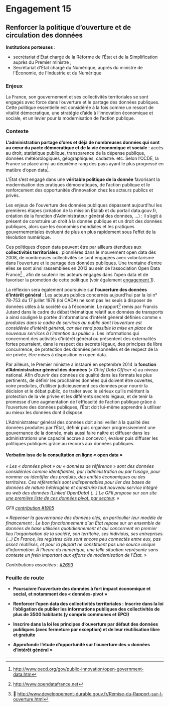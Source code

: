 # Engagement 15

## Renforcer la politique d’ouverture et de circulation des données

**Institutions porteuses** :
- secrétariat d’État chargé de la Réforme de l’État et de la Simplification auprès du Premier ministre ;
- Secrétariat d'État chargé du Numérique, auprès du ministre de l'Économie, de l'Industrie et du Numérique

### Enjeux

La France, son gouvernement et ses collectivités territoriales se sont engagés avec force dans l’ouverture et le partage des données publiques. Cette politique essentielle est considérée à la fois comme un ressort de vitalité démocratique, une stratégie d’aide à l’innovation économique et sociale, et un levier pour la modernisation de l’action publique.

### Contexte

**L’administration partage d’ores et déjà de nombreuses données qui sont au cœur du pacte démocratique et de la vie économique et sociale** : accès au droit, statistique publique, transparence de la dépense publique, données météorologiques, géographiques, cadastre. etc. Selon l’OCDE, la France se place ainsi au deuxième rang des pays ayant le plus progressé en matière d’open data[^1].

L’État s’est engagé dans une **véritable politique de la donnée** favorisant la modernisation des pratiques démocratiques, de l’action publique et le renforcement des opportunités d’innovation chez les acteurs publics et privés.

Les enjeux de l'ouverture des données publiques dépassent aujourd’hui les premières étapes (création de la mission Etalab et du portail data.gouv.fr, création de la fonction d'Administrateur général des données, ...) : il s’agit à présent de construire un droit à la donnée publique et un droit des données publiques, alors que les économies mondiales et les pratiques gouvernementales évoluent de plus en plus rapidement sous l’effet de la révolution numérique.

Ces politiques d’open data peuvent être par ailleurs étendues aux **collectivités territoriales** : pionnières dans le mouvement open data dès 2008, de nombreuses collectivités se sont engagées avec volontarisme dans l’ouverture et le partage des données publiques. Une trentaine d’entre elles se sont ainsi rassemblées en 2013 au sein de l’association Open Data France[^2] , afin de soutenir les acteurs engagés dans l’open data et de favoriser la promotion de cette politique (voir également [engagement 1](fr/rendre-des-comptes/transparence-depense-et-comptes-publics/engagement-1.md)).

La réflexion sera également poursuivie sur **l’ouverture des données d’intérêt général** : Les acteurs publics concernés aujourd’hui par la loi n° 78-753 du 17 juillet 1978 (loi CADA) ne sont pas les seuls à disposer de données utiles à la société ou à l’économie. Le rapport[^3] remis par Francis Jutand dans le cadre du débat thématique relatif aux données de transports a ainsi souligné la portée d’informations d’intérêt général définies comme « _produites dans le cadre de services au public dont l’ouverture est considérée d’intérêt général, car elle rend possible la mise en place de nouveaux services à l’intention du public_ ». Les informations qui concernent des activités d'intérêt général ou présentent des externalités fortes pourraient, dans le respect des secrets légaux, des principes de libre concurrence, de protection des données personnelles et de respect de la vie privée, être mises à disposition en open data.

Par ailleurs, le Premier ministre a instauré en septembre 2014 la **fonction d’Administrateur général des données** (« _Chief Data Officer_ ») au niveau national. Afin d’ouvrir des données de qualité dans les formats les plus pertinents, de définir les prochaines données qui doivent être ouvertes, voire produites, d’utiliser judicieusement ces données pour nourrir la décision et le débat public, de traiter avec le sérieux qu’ils méritent la protection de la vie privée et les différents secrets légaux, et de tenir la promesse d’une augmentation de l’efficacité de l’action publique grâce à l’ouverture des données publiques, l’État doit lui-même apprendre à utiliser au mieux les données dont il dispose.

L’Administrateur général des données doit ainsi veiller à la qualité des données produites par l‘État, définir puis organiser progressivement une gouvernance de la donnée, mais aussi faire naître et diffuser dans les administrations une capacité accrue à concevoir, évaluer puis diffuser les politiques publiques grâce au recours aux données publiques.

#### Verbatim issu de la [consultation en ligne « open data »](http://contribuez.cnnumerique.fr/debat/open-gov-comment-faire-progresser-la-transparence-de-l%E2%80%99action-publique-et-la-participation)

_« Les « données pivot » ou « données de référence » sont des données considérées comme identifiantes, par l’administration ou par l’usage, pour nommer ou identifier des produits, des entités économiques ou des territoires. Ces référentiels sont indispensables pour lier des bases de données de nature hétérogène et construire tout nouveau service intégré au web des données (Linked OpenData) (…) Le GFII propose sur son site [une première liste de ces
données pivot, par secteur](http://www.gfii.fr/uploads/docs/GFII_Donneespivots.pdf). »_

_GFII [contribution #1905](http://contribuez.cnnumerique.fr/debat/114/avis/1905)_

_« Repenser la gouvernance des données clés, en particulier leur modèle de financement : Le bon fonctionnement d’un État repose sur un ensemble de données de base utilisées quotidiennement et qui concernent en premier lieu l’organisation de la société, son territoire, ses individus, ses entreprises. (…) En France, les registres clés sont encore peu connectés entre eux, pas assez réutilisés, et pour la plupart ne constituent pas une source unique d’information. À l’heure du numérique, une telle situation représente sans conteste un frein important aux efforts de modernisation de l’État. »_

_Contributions associées : [#2693](http://contribuez.cnnumerique.fr/debat/114/avis/2693)_

### Feuille de route

- **Poursuivre l’ouverture des données à fort impact économique et social, et notamment des « données-pivot »**

- **Renforcer l’open data des collectivités territoriales : Inscrire dans la loi l’obligation de publier les informations publiques des collectivités de plus de 3500 habitants (y compris communes et EPCI)**

- **Inscrire dans la loi les principes d’ouverture par défaut des données publiques (avec fermeture par exception) et de leur réutilisation libre et gratuite**

- **Approfondir l’étude d’opportunité sur l’ouverture des « données d’intérêt général »**

----

[^1]: http://www.oecd.org/gov/public-innovation/open-government-data.htm

[^2]: http://www.opendatafrance.net

[^3]: http://www.developpement-durable.gouv.fr/Remise-du-Rapport-sur-l-ouverture.html
